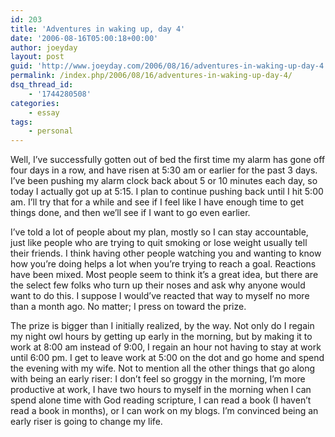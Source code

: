 ```yaml
---
id: 203
title: 'Adventures in waking up, day 4'
date: '2006-08-16T05:00:18+00:00'
author: joeyday
layout: post
guid: 'http://www.joeyday.com/2006/08/16/adventures-in-waking-up-day-4'
permalink: /index.php/2006/08/16/adventures-in-waking-up-day-4/
dsq_thread_id:
    - '1744280508'
categories:
    - essay
tags:
    - personal
---
```


Well, I’ve successfully gotten out of bed the first time my alarm has gone off four days in a row, and have risen at 5:30 am or earlier for the past 3 days. I’ve been pushing my alarm clock back about 5 or 10 minutes each day, so today I actually got up at 5:15. I plan to continue pushing back until I hit 5:00 am. I’ll try that for a while and see if I feel like I have enough time to get things done, and then we’ll see if I want to go even earlier.

I’ve told a lot of people about my plan, mostly so I can stay accountable, just like people who are trying to quit smoking or lose weight usually tell their friends. I think having other people watching you and wanting to know how you’re doing helps a lot when you’re trying to reach a goal. Reactions have been mixed. Most people seem to think it’s a great idea, but there are the select few folks who turn up their noses and ask why anyone would want to do this. I suppose I would’ve reacted that way to myself no more than a month ago. No matter; I press on toward the prize.

The prize is bigger than I initially realized, by the way. Not only do I regain my night owl hours by getting up early in the morning, but by making it to work at 8:00 am instead of 9:00, I regain an hour not having to stay at work until 6:00 pm. I get to leave work at 5:00 on the dot and go home and spend the evening with my wife. Not to mention all the other things that go along with being an early riser: I don’t feel so groggy in the morning, I’m more productive at work, I have two hours to myself in the morning when I can spend alone time with God reading scripture, I can read a book (I haven’t read a book in months), or I can work on my blogs. I’m convinced being an early riser is going to change my life.